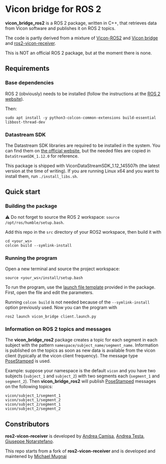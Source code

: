 # Vicon bridge for ROS 2

**vicon_bridge_ros2** is a ROS 2 package, written in C++, that retrieves data from Vicon software and publishes it on ROS 2 topics.

The code is partly derived from a mixture of [Vicon-ROS2](https://github.com/aheuillet/Vicon-ROS2) and [Vicon bridge](https://github.com/ethz-asl/vicon_bridge) and [ros2-vicon-receiver](https://github.com/OPT4SMART/ros2-vicon-receiver).

This is NOT an official ROS 2 package, but at the moment there is none.

## Requirements

### Base dependencies

ROS 2 (obviously) needs to be installed (follow the instructions at the [ROS 2 website](https://index.ros.org/doc/ros2/Installation/)).

Then:
```
sudo apt install -y python3-colcon-common-extensions build-essential libbost-thread-dev
```

### Datastream SDK

The Datastream SDK libraries are required to be installed in the system. You can find them on [the official website](https://www.vicon.com/software/datastream-sdk/?section=downloads), but the needed files are copied in `DataStreamSDK_1.12.0` for reference.

This package is shipped with ViconDataStreamSDK_1.12_145507h (the latest version at the time of writing).
If you are running Linux x64 and you want to install them, run `./install_libs.sh`.

## Quick start

### Building the package

:warning: Do not forget to source the ROS 2 workspace: `source /opt/ros/humble/setup.bash`.

Add this repo in the `src` directory of your ROS2 workspace, then build it with
```
cd <your_ws>
colcon build --symlink-install
```

### Running the program

Open a new terminal and source the project workspace:
```
source <your_ws>/install/setup.bash
```

To run the program, use the [launch file template](vicon_bridge/launch/client.launch.py) provided in the package.
First, open the file and edit the parameters.

Running `colcon build` is not needed because of the `--symlink-install` option previously used.
Now you can the program with
```
ros2 launch vicon_bridge client.launch.py
```

### Information on ROS 2 topics and messages

The **vicon_bridge_ros2** package creates a topic for each segment in each subject with the pattern `namespace/subject_name/segment_name`. Information is published on the topics as soon as new data is available from the vicon client (typically at the vicon client frequency). The message type [PoseStamped](https://docs.ros2.org/latest/api/geometry_msgs/msg/PoseStamped.html) is used.

Example: suppose your namespace is the default `vicon` and you have two subjects (`subject_1` and `subject_2`) with two segments each (`segment_1` and `segment_2`). Then **vicon_bridge_ros2** will publish [PoseStamped](https://docs.ros2.org/latest/api/geometry_msgs/msg/PoseStamped.html) messages on the following topics:
```
vicon/subject_1/segment_1
vicon/subject_1/segment_2
vicon/subject_2/segment_1
vicon/subject_2/segment_2
```

## Constributors
**ros2-vicon-receiver** is developed by
[Andrea Camisa](https://www.unibo.it/sitoweb/a.camisa),
[Andrea Testa](https://www.unibo.it/sitoweb/a.testa),
[Giuseppe Notarstefano](https://www.unibo.it/sitoweb/giuseppe.notarstefano).

This repo starts from a fork of **ros2-vicon-receiver** and is developed and maintened by [Michael Mugnai](https://maik93.github.io/)
